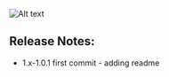![Alt text](https://cloud.githubusercontent.com/assets/7429173/11608906/d02870a8-9b7f-11e5-99f6-286d0a59a4f7.png "J14")

## Release Notes:

* 1.x-1.0.1 first commit - adding readme
